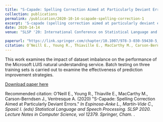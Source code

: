 ```yaml
---
title: "S-Capade: Spelling Correction Aimed at Particularly Deviant Errors"
collection: publications
permalink: /publication/2020-10-14-scapade-spelling-correction-1
excerpt: 'S-capade (spelling correction aimed at particularly deviant errors) is a phonemic distance based spellchecking tool intended for the correction of misspellings made by children.'
date: 2020-14-14
venue: "SLSP '20: International Conference on Statistical Language and Speech Processing"

paperurl: "https://link.springer.com/chapter/10.1007/978-3-030-59430-5_7"
citation: O’Neill E., Young R., Thiaville E., MacCarthy M., Carson-Berndsen J., Ventresque A. (2020). &quot;S-Capade: Spelling Correction Aimed at Particularly Deviant Errors.&quot; <i>In Espinosa-Anke L., Martín-Vide C., Spasić I. (eds) Statistical Language and Speech Processing. SLSP 2020. Lecture Notes in Computer Science, vol 12379. Springer, Cham.</i>.'
---
```

This work examines the impact of dataset imbalance on the performance of the Microsoft LUIS natural understanding service. Batch testing on three training sets is carried out to examine the effectiveness of prediction improvement strategies.

[Download paper here](https://doi.org/10.1007/978-3-030-59430-5_7)

Recommended citation: O’Neill E., Young R., Thiaville E., MacCarthy M., Carson-Berndsen J., Ventresque A. (2020) "S-Capade: Spelling Correction Aimed at Particularly Deviant Errors." <i>In Espinosa-Anke L., Martín-Vide C., Spasić I. (eds) Statistical Language and Speech Processing. SLSP 2020. Lecture Notes in Computer Science, vol 12379. Springer, Cham. </i>.